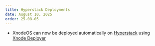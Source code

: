 ```yaml
---
title: Hyperstack Deployments
date: August 10, 2025
order: 25-08-05
---
```


- XnodeOS can now be deployed automatically on [Hyperstack](https://hyperstack.cloud) using [Xnode Deployer](https://github.com/Openmesh-Network/xnode-deployer)
